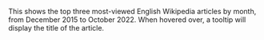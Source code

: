 This shows the top three most-viewed English Wikipedia articles by month, from December 2015 to October 2022. When hovered over, a tooltip will display the title of the article.